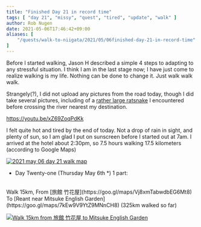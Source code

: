 ```yaml
---
title: "Finished Day 21 in record time"
tags: [ "day 21", "missy", "quest", "tired", "update", "walk" ]
author: Rob Nugen
date: 2021-05-06T17:46:42+09:00
aliases: [
    "/quests/walk-to-niigata/2021/05/06finished-day-21-in-record-time"
]
---
```


Before I started walking, Jason H described a simple 4 steps to adapting to any stressful situation.  I think I am in the last stage now; I have just come to realize walking is my life.  Nothing can be done to change it.  Just walk walk walk.

Strangely(?), I did not upload any pictures from the road today, though I did take several pictures, including of a [rather large ratsnake](https://www.reddit.com/r/whatsthissnake/comments/n63io4/green_snake_near_a_river_in_mitsuke_niigata_japan/) I encountered before crossing the river nearest my destination.

https://youtu.be/xZ69ZoqPdKk

I felt quite hot and tired by the end of today.  Not a drop of rain in sight, and plenty of sun, so I am glad I put on sunscreen before I started out at 7am.  I arrived at the hotel about 2:30pm, so 7.5 hours walking 17.5 kilometers (according to Google Maps)

[![2021 may 06 day 21 walk map](//b.robnugen.com/quests/walk-to-niigata/2021/en_route/day-21/thumbs/2021_may_06_day_21_walk_map.png)](//b.robnugen.com/quests/walk-to-niigata/2021/en_route/day-21/2021_may_06_day_21_walk_map.png)

<div class="walk-segment">

* Day <span class="day_source">Twenty-one</span>
(<span class="day_date">Thursday May 6th</span> *)
1 part:
<br>
Walk <span class="km_source">15</span>km,
From [旅館 竹花屋](https://goo.gl/maps/Vj8xmTabwdbEG6Mt8)
To [Reant near Mitsuke English Garden](https://goo.gl/maps/7kEw9V9YtZ9MNnCH8)
(<span class="km_total">325</span>km walked so far)

[![Walk 15km from 旅館 竹花屋 to Mitsuke English Garden](//b.robnugen.com/quests/walk-to-niigata/2021/route_plans/thumbs/2021_mar_22_takebanaya_to_apa_hotel_tsubamesanjo.png)](https://goo.gl/maps/XybZ4457tKDsRoj39)

</div>
